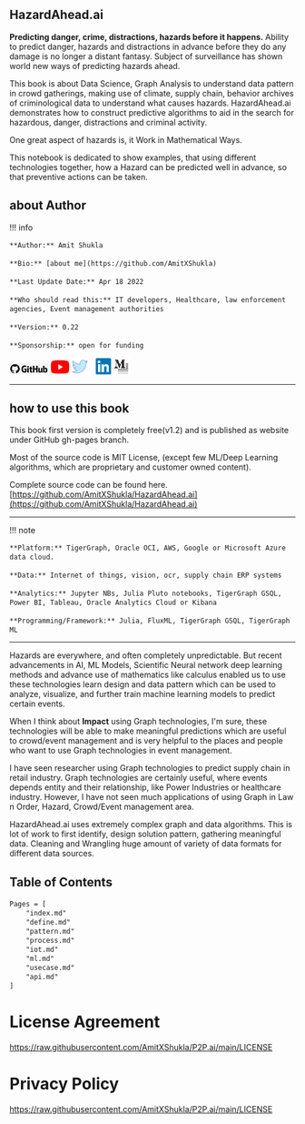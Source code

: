 ## HazardAhead.ai

**Predicting danger, crime, distractions, hazards before it happens.** Ability to predict danger, hazards and distractions in advance before they do any damage is no longer a distant fantasy. Subject of surveillance has shown world new ways of predicting hazards ahead.

This book is about Data Science, Graph Analysis to understand data pattern in crowd gatherings, making use of climate, supply chain, behavior archives of criminological data to understand what causes hazards. HazardAhead.ai demonstrates how to construct predictive algorithms to aid in the search for hazardous, danger, distractions and criminal activity.

One great aspect of hazards is, it Work in Mathematical Ways.

This notebook is dedicated to show examples, that using different technologies together, how a Hazard can be predicted well in advance, so that preventive actions can be taken.

## about Author
!!! info

    **Author:** Amit Shukla

    **Bio:** [about me](https://github.com/AmitXShukla)

    **Last Update Date:** Apr 18 2022

    **Who should read this:** IT developers, Healthcare, law enforcement agencies, Event management authorities

    **Version:** 0.22

    **Sponsorship:** open for funding

[![GitHub](https://github.com/AmitXShukla/HazardAhead.ai/blob/main/assets/images/github.png?raw=true)](https://github.com/AmitXShukla)
[![YouTube](https://github.com/AmitXShukla/HazardAhead.ai/blob/main/assets/images/youtube.png?raw=true)](http://youtube.com/AmitShukla_AI)
[![Twitter](https://github.com/AmitXShukla/HazardAhead.ai/blob/main/assets/images/twitter.png?raw=true)](http://twitter.com/ashuklax)
[![LinkedIn](https://github.com/AmitXShukla/HazardAhead.ai/blob/main/assets/images/linkedin.png?raw=true)](https://www.linkedin.com/in/ashuklax)
[![Medium](https://github.com/AmitXShukla/HazardAhead.ai/blob/main/assets/images/medium.png?raw=true)](https://medium.com/@amit-shukla)

---

## how to use this book
This book first version is completely free(v1.2) and is published as website under GitHub gh-pages branch.

Most of the source code is MIT License, (except few ML/Deep Learning algorithms, which are proprietary and customer owned content).

Complete source code can be found here.
[https://github.com/AmitXShukla/HazardAhead.ai](https://github.com/AmitXShukla/HazardAhead.ai)

---

!!! note

    **Platform:** TigerGraph, Oracle OCI, AWS, Google or Microsoft Azure data cloud.

    **Data:** Internet of things, vision, ocr, supply chain ERP systems

    **Analytics:** Jupyter NBs, Julia Pluto notebooks, TigerGraph GSQL, Power BI, Tableau, Oracle Analytics Cloud or Kibana

    **Programming/Framework:** Julia, FluxML, TigerGraph GSQL, TigerGraph ML

---

Hazards are everywhere, and often completely unpredictable. But recent advancements in AI, ML Models, Scientific Neural network deep learning methods and advance use of mathematics like calculus enabled us to use these technologies learn design and data pattern which can be used to analyze, visualize, and further train machine learning models to predict certain events.

When I think about **Impact** using Graph technologies, I'm sure, these technologies will be able to make meaningful predictions which are useful to crowd/event management and is very helpful to the places and people who want to use Graph technologies in event management.

I have seen researcher using Graph technologies to predict supply chain in retail industry. Graph technologies are certainly useful, where events depends entity and their relationship, like Power Industries or healthcare industry. However, I have not seen much applications of using Graph in Law n Order, Hazard, Crowd/Event management area.

HazardAhead.ai uses extremely complex graph and data algorithms. This is lot of work to first identify, design solution pattern, gathering meaningful data. Cleaning and Wrangling huge amount of variety of data formats for different data sources. 

## Table of Contents

```@contents
Pages = [
	"index.md"
    "define.md"
    "pattern.md"
    "process.md"
    "iot.md"
    "ml.md"
    "usecase.md"
    "api.md"
]
```

# License Agreement
https://raw.githubusercontent.com/AmitXShukla/P2P.ai/main/LICENSE

# Privacy Policy
https://raw.githubusercontent.com/AmitXShukla/P2P.ai/main/LICENSE
